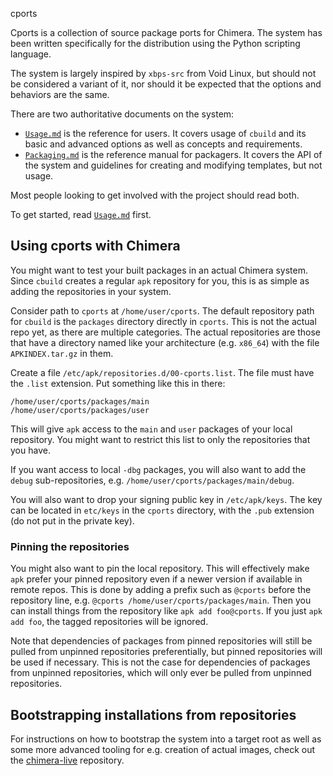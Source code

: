 cports

Cports is a collection of source package ports for Chimera. The system has been
written specifically for the distribution using the Python scripting language.

The system is largely inspired by `xbps-src` from Void Linux, but should not be
considered a variant of it, nor should it be expected that the options and
behaviors are the same.

There are two authoritative documents on the system:

* [`Usage.md`](Usage.md) is the reference for users. It covers usage of `cbuild` and its
  basic and advanced options as well as concepts and requirements.
* [`Packaging.md`](Packaging.md) is the reference manual for packagers. It covers the API of the
  system and guidelines for creating and modifying templates, but not usage.

Most people looking to get involved with the project should read both.

To get started, read [`Usage.md`](Usage.md) first.

## Using cports with Chimera

You might want to test your built packages in an actual Chimera system. Since
`cbuild` creates a regular `apk` repository for you, this is as simple as
adding the repositories in your system.

Consider path to `cports` at `/home/user/cports`. The default repository path
for `cbuild` is the `packages` directory directly in `cports`. This is not
the actual repo yet, as there are multiple categories. The actual repositories
are those that have a directory named like your architecture (e.g. `x86_64`)
with the file `APKINDEX.tar.gz` in them.

Create a file `/etc/apk/repositories.d/00-cports.list`. The file must have
the `.list` extension. Put something like this in there:

```
/home/user/cports/packages/main
/home/user/cports/packages/user
```

This will give `apk` access to the `main` and `user` packages of your local
repository. You might want to restrict this list to only the repositories that
you have.

If you want access to local `-dbg` packages, you will also want to add the `debug`
sub-repositories, e.g. `/home/user/cports/packages/main/debug`.

You will also want to drop your signing public key in `/etc/apk/keys`. The key
can be located in `etc/keys` in the `cports` directory, with the `.pub` extension
(do not put in the private key).

### Pinning the repositories

You might also want to pin the local repository. This will effectively make `apk`
prefer your pinned repository even if a newer version if available in remote
repos. This is done by adding a prefix such as `@cports` before the repository
line, e.g. `@cports /home/user/cports/packages/main`. Then you can install things
from the repository like `apk add foo@cports`. If you just `apk add foo`, the
tagged repositories will be ignored.

Note that dependencies of packages from pinned repositories will still be pulled
from unpinned repositories preferentially, but pinned repositories will be used
if necessary. This is not the case for dependencies of packages from unpinned
repositories, which will only ever be pulled from unpinned repositories.

## Bootstrapping installations from repositories

For instructions on how to bootstrap the system into a target root as well as
some more advanced tooling for e.g. creation of actual images, check out the
[chimera-live](https://github.com/chimera-linux/chimera-live) repository.
